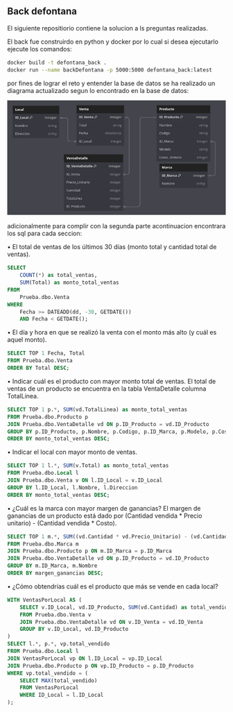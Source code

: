 ## Back defontana

El siguiente repositiorio contiene la solucion a ls preguntas realizadas.

El back fue construirdo en python y docker por lo cual si desea ejecutarlo ejecute los comandos:

```bash
docker build -t defontana_back .  
docker run --name backDefontana -p 5000:5000 defontana_back:latest 
```

por fines de lograr el reto y entender la base de datos se ha realizado un diagrama actualizado segun lo encontrado en la base de datos:

![alt text](image.png)

adicionalmente para complir con la segunda parte acontinuacion encontrara los sql para cada seccion:


• El total de ventas de los últimos 30 días (monto total y cantidad total de ventas).
```sql
SELECT 
    COUNT(*) as total_ventas, 
    SUM(Total) as monto_total_ventas
FROM 
    Prueba.dbo.Venta
WHERE 
    Fecha >= DATEADD(dd, -30, GETDATE()) 
    AND Fecha < GETDATE();
```
• El día y hora en que se realizó la venta con el monto más alto (y cuál es aquel monto).
```sql
SELECT TOP 1 Fecha, Total
FROM Prueba.dbo.Venta
ORDER BY Total DESC;
```
• Indicar cuál es el producto con mayor monto total de ventas. El total de ventas de un producto
se encuentra en la tabla VentaDetalle columna TotalLinea.
```sql
SELECT TOP 1 p.*, SUM(vd.TotalLinea) as monto_total_ventas
FROM Prueba.dbo.Producto p
JOIN Prueba.dbo.VentaDetalle vd ON p.ID_Producto = vd.ID_Producto
GROUP BY p.ID_Producto, p.Nombre, p.Codigo, p.ID_Marca, p.Modelo, p.Costo_Unitario
ORDER BY monto_total_ventas DESC;
```
• Indicar el local con mayor monto de ventas.
```sql
SELECT TOP 1 l.*, SUM(v.Total) as monto_total_ventas
FROM Prueba.dbo.Local l
JOIN Prueba.dbo.Venta v ON l.ID_Local = v.ID_Local
GROUP BY l.ID_Local, l.Nombre, l.Direccion
ORDER BY monto_total_ventas DESC;
```
• ¿Cuál es la marca con mayor margen de ganancias? El margen de ganancias de un producto
está dado por (Cantidad vendida * Precio unitario) - (Cantidad vendida * Costo).
```sql
SELECT TOP 1 m.*, SUM((vd.Cantidad * vd.Precio_Unitario) - (vd.Cantidad * p.Costo_Unitario)) as margen_ganancias
FROM Prueba.dbo.Marca m
JOIN Prueba.dbo.Producto p ON m.ID_Marca = p.ID_Marca
JOIN Prueba.dbo.VentaDetalle vd ON p.ID_Producto = vd.ID_Producto
GROUP BY m.ID_Marca, m.Nombre
ORDER BY margen_ganancias DESC;

```
• ¿Cómo obtendrías cuál es el producto que más se vende en cada local?
```sql
WITH VentasPorLocal AS (
    SELECT v.ID_Local, vd.ID_Producto, SUM(vd.Cantidad) as total_vendido
    FROM Prueba.dbo.Venta v
    JOIN Prueba.dbo.VentaDetalle vd ON v.ID_Venta = vd.ID_Venta
    GROUP BY v.ID_Local, vd.ID_Producto
)
SELECT l.*, p.*, vp.total_vendido
FROM Prueba.dbo.Local l
JOIN VentasPorLocal vp ON l.ID_Local = vp.ID_Local
JOIN Prueba.dbo.Producto p ON vp.ID_Producto = p.ID_Producto
WHERE vp.total_vendido = (
    SELECT MAX(total_vendido)
    FROM VentasPorLocal
    WHERE ID_Local = l.ID_Local
);
```